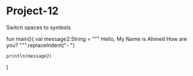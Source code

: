 # Project-12
Switch spaces to symbols

fun main(){
val message2:String = """
        Hello,
        My Name is Ahmed
        How are you?
  """.replaceIndent("- ")      
    
    println(message2)

}
